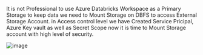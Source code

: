It is not Professional to use Azure Databricks Workspace as a Primary Storage to keep data we need to Mount Storage on DBFS to access External Storage Account. in Access control level we have Created Service Pricipal, Azure Key vault as well as Secret Scope now it is time to Mount Storage account with high level of security.

![image](https://github.com/user-attachments/assets/83fa1af6-652e-4b50-8f4b-b61ec8764e12)
